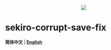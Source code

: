 <p align="center">
  <img src="https://i.loli.net/2021/01/05/IOVtkU2D1yYLXap.png"></img>
</p>

# sekiro-corrupt-save-fix

**简体中文**  |  **[English]('./README-EN.md')**
